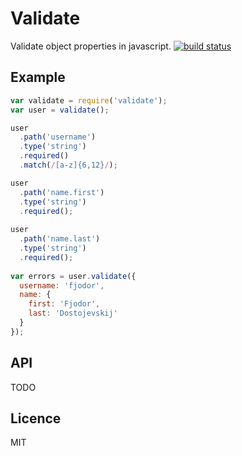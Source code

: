 # Validate
Validate object properties in javascript.
[![build status](https://secure.travis-ci.org/eivindfjeldstad/validate.png)](http://travis-ci.org/eivindfjeldstad/validate)

## Example
```js
var validate = require('validate');
var user = validate();

user
  .path('username')
  .type('string')
  .required()
  .match(/[a-z]{6,12}/);

user
  .path('name.first')
  .type('string')
  .required();
  
user
  .path('name.last')
  .type('string')
  .required();
  
var errors = user.validate({
  username: 'fjodor',
  name: {
    first: 'Fjodor',
    last: 'Dostojevskij'
  }
});
```
## API
TODO

## Licence
MIT

